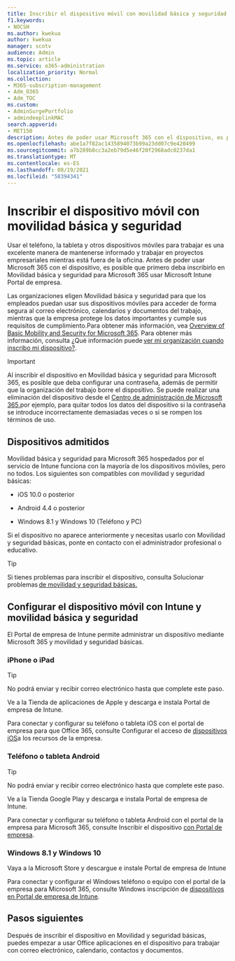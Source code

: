 ```yaml
---
title: Inscribir el dispositivo móvil con movilidad básica y seguridad
f1.keywords:
- NOCSH
ms.author: kwekua
author: kwekua
manager: scotv
audience: Admin
ms.topic: article
ms.service: o365-administration
localization_priority: Normal
ms.collection:
- M365-subscription-management
- Adm_O365
- Adm_TOC
ms.custom:
- AdminSurgePortfolio
- admindeeplinkMAC
search.appverid:
- MET150
description: Antes de poder usar Microsoft 365 con el dispositivo, es posible que deba inscribirlo primero en Movilidad básica y seguridad para Microsoft 365.
ms.openlocfilehash: abe1a7f82ac1435894073b99a23dd07c9e420499
ms.sourcegitcommit: a7b289b8cc3a2eb79d5e46f20f2968adc0237da1
ms.translationtype: MT
ms.contentlocale: es-ES
ms.lasthandoff: 08/19/2021
ms.locfileid: "58394341"
---
```

# <a name="enroll-your-mobile-device-using-basic-mobility-and-security"></a>Inscribir el dispositivo móvil con movilidad básica y seguridad

Usar el teléfono, la tableta y otros dispositivos móviles para trabajar es una excelente manera de mantenerse informado y trabajar en proyectos empresariales mientras está fuera de la oficina. Antes de poder usar Microsoft 365 con el dispositivo, es posible que primero deba inscribirlo en Movilidad básica y seguridad para Microsoft 365 usar Microsoft Intune Portal de empresa.

Las organizaciones eligen Movilidad básica y seguridad para que los empleados puedan usar sus dispositivos móviles para acceder de forma segura al correo electrónico, calendarios y documentos del trabajo, mientras que la empresa protege los datos importantes y cumple sus requisitos de cumplimiento.Para obtener más información, vea [Overview of Basic Mobility and Security for Microsoft 365](overview.md). Para obtener más información, consulta ¿Qué información puede [ver mi organización cuando inscribo mi dispositivo?](/intune-user-help/what-info-can-your-company-see-when-you-enroll-your-device-in-intune).

> [!IMPORTANT]
> Al inscribir el dispositivo en Movilidad básica y seguridad para Microsoft 365, es posible que deba configurar una contraseña, además de permitir que la organización del trabajo borre el dispositivo. Se puede realizar una eliminación del dispositivo desde el <a href="https://go.microsoft.com/fwlink/p/?linkid=2024339" target="_blank">Centro de administración de Microsoft 365,</a>por ejemplo, para quitar todos los datos del dispositivo si la contraseña se introduce incorrectamente demasiadas veces o si se rompen los términos de uso.

## <a name="supported-devices"></a>Dispositivos admitidos

Movilidad básica y seguridad para Microsoft 365 hospedados por el servicio de Intune funciona con la mayoría de los dispositivos móviles, pero no todos. Los siguientes son compatibles con movilidad y seguridad básicas:

- iOS 10.0 o posterior

- Android 4.4 o posterior

- Windows 8.1 y Windows 10 (Teléfono y PC)

Si el dispositivo no aparece anteriormente y necesitas usarlo con Movilidad y seguridad básicas, ponte en contacto con el administrador profesional o educativo.

> [!TIP]
> Si tienes problemas para inscribir el dispositivo, consulta Solucionar problemas [de movilidad y seguridad básicas.](troubleshoot.md)

## <a name="set-up-your-mobile-device-with-intune-and-basic-mobility-and-security"></a>Configurar el dispositivo móvil con Intune y movilidad básica y seguridad

El Portal de empresa de Intune permite administrar un dispositivo mediante Microsoft 365 y movilidad y seguridad básicas.

### <a name="iphone-or-ipad"></a>iPhone o iPad

> [!TIP]
> No podrá enviar y recibir correo electrónico hasta que complete este paso.

Ve a la Tienda de aplicaciones de Apple y descarga e instala Portal de empresa de Intune.

Para conectar y configurar su teléfono o tableta iOS con el portal de empresa para que Office 365, consulte Configurar el acceso de [dispositivos iOS](/mem/intune/user-help/enroll-your-device-in-intune-ios)a los recursos de la empresa.

### <a name="android-phone-or-tablet"></a>Teléfono o tableta Android

> [!TIP]
> No podrá enviar y recibir correo electrónico hasta que complete este paso.

Ve a la Tienda Google Play y descarga e instala Portal de empresa de Intune.

Para conectar y configurar su teléfono o tableta Android con el portal de la empresa para Microsoft 365, consulte Inscribir el dispositivo [con Portal de empresa](/mem/intune/user-help/enroll-device-android-company-portal).

### <a name="windows-81-and-windows-10"></a>Windows 8.1 y Windows 10

Vaya a la Microsoft Store y descargue e instale Portal de empresa de Intune

Para conectar y configurar el Windows teléfono o equipo con el portal de la empresa para Microsoft 365, consulte Windows inscripción de [dispositivos en Portal de empresa de Intune](/intune-user-help/windows-enrollment-company-portal).

## <a name="next-steps"></a>Pasos siguientes

Después de inscribir el dispositivo en Movilidad y seguridad básicas, puedes empezar a usar Office aplicaciones en el dispositivo para trabajar con correo electrónico, calendario, contactos y documentos.